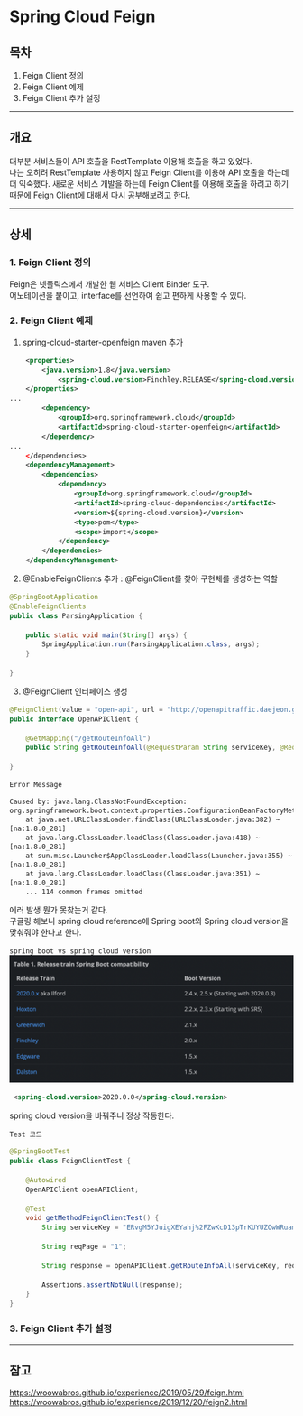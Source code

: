 # Spring Cloud Feign

## 목차
1. Feign Client 정의
2. Feign Client 예제
3. Feign Client 추가 설정
___

## __개요__
대부분 서비스들이 API 호출을 RestTemplate 이용해 호출을 하고 있었다.  
나는 오히려 RestTemplate 사용하지 않고 Feign Client를 이용해 API 호출을 하는데 더 익숙했다.
새로운 서비스 개발을 하는데 Feign Client를 이용해 호출을 하려고 하기 때문에 Feign Client에 대해서 다시 공부해보려고 한다.

___

## __상세__


### 1. Feign Client 정의
Feign은 넷플릭스에서 개발한 웹 서비스 Client Binder 도구.  
어노테이션을 붙이고, interface를 선언하여 쉽고 편하게 사용할 수 있다.

### 2. Feign Client 예제

1. spring-cloud-starter-openfeign maven 추가
``` xml
    <properties>
        <java.version>1.8</java.version>
            <spring-cloud.version>Finchley.RELEASE</spring-cloud.version>
    </properties>
...
        <dependency>
            <groupId>org.springframework.cloud</groupId>
            <artifactId>spring-cloud-starter-openfeign</artifactId>
        </dependency>
...
    </dependencies>
    <dependencyManagement>
        <dependencies>
            <dependency>
                <groupId>org.springframework.cloud</groupId>
                <artifactId>spring-cloud-dependencies</artifactId>
                <version>${spring-cloud.version}</version>
                <type>pom</type>
                <scope>import</scope>
            </dependency>
        </dependencies>
    </dependencyManagement>
```

2. @EnableFeignClients 추가 : @FeignClient를 찾아 구현체를 생성하는 역할
``` java
@SpringBootApplication
@EnableFeignClients
public class ParsingApplication {

    public static void main(String[] args) {
        SpringApplication.run(ParsingApplication.class, args);
    }

}
```

3. @FeignClient 인터페이스 생성
``` java
@FeignClient(value = "open-api", url = "http://openapitraffic.daejeon.go.kr/api/rest/busRouteInfo/")
public interface OpenAPIClient {

    @GetMapping("/getRouteInfoAll")
    public String getRouteInfoAll(@RequestParam String serviceKey, @RequestParam String reqPage);

}
```

`Error Message`
```
Caused by: java.lang.ClassNotFoundException: org.springframework.boot.context.properties.ConfigurationBeanFactoryMetadata
	at java.net.URLClassLoader.findClass(URLClassLoader.java:382) ~[na:1.8.0_281]
	at java.lang.ClassLoader.loadClass(ClassLoader.java:418) ~[na:1.8.0_281]
	at sun.misc.Launcher$AppClassLoader.loadClass(Launcher.java:355) ~[na:1.8.0_281]
	at java.lang.ClassLoader.loadClass(ClassLoader.java:351) ~[na:1.8.0_281]
	... 114 common frames omitted
```

에러 발생 뭔가 못찾는거 같다.  
구글링 해보니 spring cloud reference에 Spring boot와 Spring cloud version을 맞춰줘야 한다고 한다.  

`spring boot vs spring cloud version`
<img src = "https://github.com/people92/people92.github.io/blob/master/img/springcloudversion.png?raw=true">


``` xml
 <spring-cloud.version>2020.0.0</spring-cloud.version>
```

spring cloud version을 바꿔주니 정상 작동한다.

`Test 코드`
``` java
@SpringBootTest
public class FeignClientTest {

    @Autowired
    OpenAPIClient openAPIClient;

    @Test
    void getMethodFeignClientTest() {
        String serviceKey = "ERvgM5YJuigXEYahj%2FZwKcD13pTrKUYUZOwWRuamCJfozqcMh4xyI9iMPTApsOQTzGcTeRJH7KIHmywWmYxe1g%3D%3D";

        String reqPage = "1";

        String response = openAPIClient.getRouteInfoAll(serviceKey, reqPage);

        Assertions.assertNotNull(response);
    }
}
```

### 3. Feign Client 추가 설정


___


## __참고__
https://woowabros.github.io/experience/2019/05/29/feign.html  
https://woowabros.github.io/experience/2019/12/20/feign2.html  
